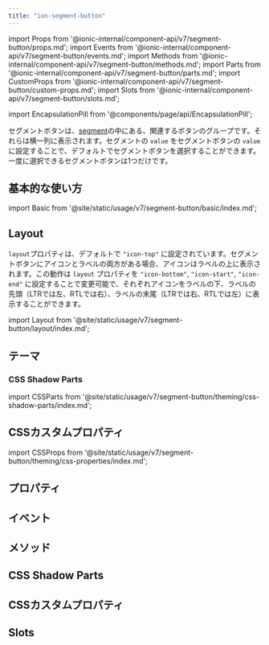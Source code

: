 ```yaml
---
title: "ion-segment-button"
---
```

import Props from '@ionic-internal/component-api/v7/segment-button/props.md';
import Events from '@ionic-internal/component-api/v7/segment-button/events.md';
import Methods from '@ionic-internal/component-api/v7/segment-button/methods.md';
import Parts from '@ionic-internal/component-api/v7/segment-button/parts.md';
import CustomProps from '@ionic-internal/component-api/v7/segment-button/custom-props.md';
import Slots from '@ionic-internal/component-api/v7/segment-button/slots.md';

<head>
  <title>ion-segment-button | Segment Button Icon and Segment Value</title>
  <meta name="description" content="ion-segment-buttonsは、Segmentの中にある関連するボタンのグループです。Ionic Frameworkアプリでsegment-buttonsのアイコンの使い方を学び、その値を確認します。" />
</head>

import EncapsulationPill from '@components/page/api/EncapsulationPill';

<EncapsulationPill type="shadow" />


セグメントボタンは、[segment](segment.md)の中にある、関連するボタンのグループです。それらは横一列に表示されます。セグメントの `value` をセグメントボタンの `value` に設定することで、デフォルトでセグメントボタンを選択することができます。一度に選択できるセグメントボタンは1つだけです。


## 基本的な使い方

import Basic from '@site/static/usage/v7/segment-button/basic/index.md';

<Basic />


## Layout

`layout`プロパティは、デフォルトで `"icon-top"` に設定されています。セグメントボタンにアイコンとラベルの両方がある場合、アイコンはラベルの上に表示されます。この動作は `layout` プロパティを `"icon-bottom"`, `"icon-start"`, `"icon-end"` に設定することで変更可能で、それぞれアイコンをラベルの下、ラベルの先頭（LTRでは左、RTLでは右）、ラベルの末尾（LTRでは右、RTLでは左）に表示することができます。

import Layout from '@site/static/usage/v7/segment-button/layout/index.md';

<Layout />


## テーマ
### CSS Shadow Parts

import CSSParts from '@site/static/usage/v7/segment-button/theming/css-shadow-parts/index.md';

<CSSParts />


## CSSカスタムプロパティ

import CSSProps from '@site/static/usage/v7/segment-button/theming/css-properties/index.md';

<CSSProps />


## プロパティ
<Props />

## イベント
<Events />

## メソッド
<Methods />

## CSS Shadow Parts
<Parts />

## CSSカスタムプロパティ
<CustomProps />

## Slots
<Slots />
